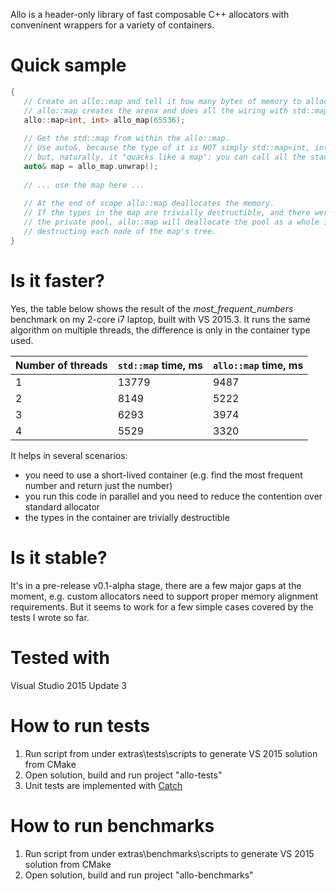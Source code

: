 Allo is a header-only library of fast composable C++ allocators with conveninent wrappers for a variety of containers.

# Quick sample

```cpp
{
   // Create an allo::map and tell it how many bytes of memory to allocate for a private arena.
   // allo::map creates the arena and does all the wiring with std::map behind the scenes. 
   allo::map<int, int> allo_map(65536);
    
   // Get the std::map from within the allo::map.
   // Use auto&, because the type of it is NOT simply std::map<int, int>, it has a custom allocator,
   // but, naturally, it "quacks like a map": you can call all the standard map methods on the reference.
   auto& map = allo_map.unwrap();
       
   // ... use the map here ...
       
   // At the end of scope allo::map deallocates the memory.
   // If the types in the map are trivially destructible, and there were no allocations outside
   // the private pool, allo::map will deallocate the pool as a whole in one operation without
   // destructing each node of the map's tree.
}
```
# Is it faster?

Yes, the table below shows the result of the *most_frequent_numbers* benchmark on my 2-core i7 laptop, built with VS 2015.3. It runs the same algorithm on multiple threads, the difference is only in the container type used.

Number of threads | `std::map` time, ms | `allo::map` time, ms
--- | --- | ---
1|13779|9487
2|8149|5222
3|6293|3974
4|5529|3320

It helps in several scenarios:
 - you need to use a short-lived container (e.g. find the most frequent number and return just the number)
 - you run this code in parallel and you need to reduce the contention over standard allocator
 - the types in the container are trivially destructible

# Is it stable?
It's in a pre-release v0.1-alpha stage, there are a few major gaps at the moment, e.g. custom allocators need to support proper memory alignment requirements. But it seems to work for a few simple cases covered by the tests I wrote so far. 

# Tested with
Visual Studio 2015 Update 3

# How to run tests
1. Run script from under extras\tests\scripts to generate VS 2015 solution from CMake
2. Open solution, build and run project "allo-tests"
3. Unit tests are implemented with [Catch](https://github.com/philsquared/Catch/blob/master/docs/tutorial.md)

# How to run benchmarks
1. Run script from under extras\benchmarks\scripts to generate VS 2015 solution from CMake
2. Open solution, build and run project "allo-benchmarks"

